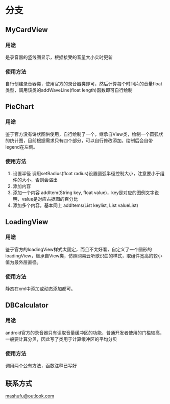 # 分支
## MyCardView
### 用途
是录音器的竖线图显示，根据接受的音量大小实时更新
### 使用方法
自行创建录音器类，使用官方的录音器类即可，然后计算每个时间片的音量float类型，调用该类的addWaveLine(float length)函数即可自行绘制


## PieChart
### 用途
鉴于官方没有饼状图供使用，自行绘制了一个，继承自View类，绘制一个圆弧状的统计图，目前根据需求只有四个部分，可以自行修改添加。绘制后会自带legend在左侧。
### 使用方法
1. 设置半径
   调用setRadius(float radius)设置圆弧半径控制大小，注意要小于组件的大小，否则会溢出
2. 添加内容
  1. 添加一个内容
     addItem(String key, float value)，key是对应的图例文字说明，value是对应占据图的百分比
  2. 添加多个内容，基本同上
     addItems(List<String> keylist, List<Float> valueList)



## LoadingView
### 用途
鉴于官方的loadingView样式太固定，而且不太好看，自定义了一个圆形的loadingView，继承自View类，仿照网易云听歌识曲的样式，取组件宽高的较小值为最外层直径。
### 使用方法
静态在xml中添加或动态添加都可。



## DBCalculator
### 用途
android官方的录音器只有读取音量缓冲区的功能，普通开发者使用的门槛较高，一般要计算分贝，因此写了类用于计算缓冲区的平均分贝
### 使用方法
调用两个公有方法，函数注释已写好

## 联系方式
mashufu@outlook.com
